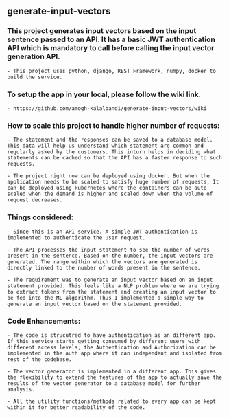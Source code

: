 ## generate-input-vectors

### This project generates input vectors based on the input sentence passed to an API. It has a basic JWT authentication API which is mandatory to call before calling the input vector generation API.

    - This project uses python, django, REST Framework, numpy, docker to build the service.

### To setup the app in your local, please follow the wiki link.

    - https://github.com/amogh-kalalbandi/generate-input-vectors/wiki


### How to scale this project to handle higher number of requests:

    - The statement and the responses can be saved to a database model. This data will help us understand which statement are common and regularly asked by the customers. This inturn helps in deciding what statements can be cached so that the API has a faster response to such requests.

    - The project right now can be deployed using docker. But when the application needs to be scaled to satisfy huge number of requests, It can be deployed using kubernetes where the containers can be auto scaled when the demand is higher and scaled down when the volume of request decreases.


### Things considered:

    - Since this is an API service. A simple JWT authentication is implemented to authenticate the user request.

    - The API processes the input statement to see the number of words present in the sentence. Based on the number, the input vectors are generated. The range within which the vectors are generated is directly linked to the number of words present in the sentence.

    - The requirement was to generate an input vector based on an input statement provided. This feels like a NLP problem where we are trying to extract tokens from the statement and creating an input vector to be fed into the ML algorithm. Thus I implemented a simple way to generate an input vector based on the statement provided.

### Code Enhancements:

    - The code is strucutred to have authentication as an different app. If this service starts getting consumed by different users with different access levels, the Authentication and Authorization can be implemented in the auth app where it can independent and isolated from rest of the codebase.

    - The vector generator is implemented in a different app. This gives the flexibility to extend the features of the app to actually save the results of the vector generator to a database model for further analysis.

    - All the utility functions/methods related to every app can be kept within it for better readability of the code.
